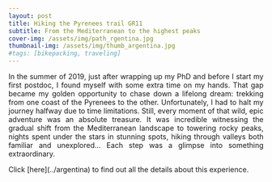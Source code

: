 ```yaml
---
layout: post
title: Hiking the Pyrenees trail GR11
subtitle: From the Mediterranean to the highest peaks
cover-img: /assets/img/path_rgentina.jpg
thumbnail-img: /assets/img/thumb_argentina.jpg
#tags: [bikepacking, traveling]
---
```


<p align="justify">   In the summer of 2019, just after wrapping up my PhD and before I start my first postdoc, I found myself with some extra time on my hands. That  gap became my golden opportunity to chase down a lifelong dream: trekking from one coast of the Pyrenees to the other. Unfortunately, I had to halt my journey halfway due to time limitations. Still, every moment of that wild, epic adventure was an absolute treasure. It was incredible witnessing the gradual shift from the Mediterranean landscape to towering rocky peaks, nights spent under the stars in stunning spots, hiking through valleys both familiar and unexplored... Each step was a glimpse into something extraordinary. </p> Click [here](../argentina) to find out all the details about this experience.

